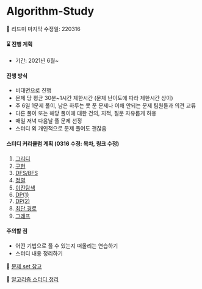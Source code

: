 # Algorithm-Study

📌 리드미 마지막 수정일: 220316

####  ⌛️ 진행 계획
+ 기간: 
    2021년 6월~ 

#### 진행 방식
+ 비대면으로 진행
+ 문제 당 평균 30분~1시간 제한시간 (문제 난이도에 따라 제한시간 상이)
+ 주 6일 1문제 풀이, 남은 하루는 못 푼 문제나 이해 안되는 문제 팀원들과 의견 교류
+ 다른 풀이 또는 해당 풀이에 대한 건의, 지적, 질문 자유롭게 허용
+ 매일 저녁 다음날 풀 문제 선정
+ 스터디 외 개인적으로 문제 풀어도 괜찮음


#### 스터디 커리큘럼 계획 (0316 수정: 목차, 링크 수정)
1. [그리디](https://github.com/tony9402/baekjoon/tree/main/greedy)
2. [구현](https://github.com/tony9402/baekjoon/tree/main/implementation)
3. [DFS/BFS]()
4. [정렬]()
5. [이진탐색](https://github.com/tony9402/baekjoon/tree/main/binary_search)
6. [DP(1)](https://github.com/tony9402/baekjoon/tree/main/dynamic_programming_1)
7. [DP(2)](https://github.com/tony9402/baekjoon/tree/main/dynamic_programming_2)
8. [최단 경로](https://github.com/tony9402/baekjoon/tree/main/shortest_path)
9. [그래프](https://github.com/tony9402/baekjoon/tree/main/graph_traversal)


#### 주의할 점
+ 어떤 기법으로 풀 수 있는지 떠올리는 연습하기
+ 스터디 내용 정리하기 


📒 [문제 set 참고](https://github.com/tony9402/baekjoon)

📑 [알고리즘 스터디 정리](https://devlog2829.tistory.com/category/%EC%8A%A4%ED%84%B0%EB%94%94/%EC%95%8C%EA%B3%A0%EB%A6%AC%EC%A6%98) 







